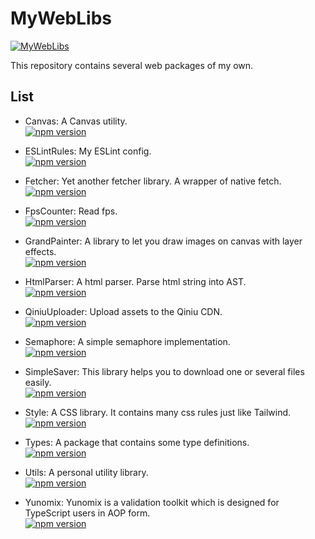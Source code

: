 # MyWebLibs

[![MyWebLibs](https://github.com/LancerComet/MyWebLibs/workflows/Test/badge.svg)](https://github.com/LancerComet/MyWebLibs/actions)

This repository contains several web packages of my own.

## List

 - Canvas: A Canvas utility.  
[![npm version](https://badge.fury.io/js/@lancercomet%2Fcanvas.svg)](https://www.npmjs.org/@lancercomet%2Fcanvas)

 - ESLintRules: My ESLint config.  
[![npm version](https://badge.fury.io/js/@lancercomet%2Feslint-config-eslint-rules.svg)](https://www.npmjs.org/@lancercomet%2Feslint-config-eslint-rules)

 - Fetcher: Yet another fetcher library. A wrapper of native fetch.  
[![npm version](https://badge.fury.io/js/@lancercomet%2Ffetcher.svg)](https://www.npmjs.org/@lancercomet%2Ffetcher)

- FpsCounter: Read fps.  
[![npm version](https://badge.fury.io/js/@lancercomet%2Ffps-counter.svg)](https://www.npmjs.org/@lancercomet%2Ffps-counter)

- GrandPainter: A library to let you draw images on canvas with layer effects.  
[![npm version](https://badge.fury.io/js/@lancercomet%2Fgrand-painter.svg)](https://www.npmjs.org/@lancercomet%2Fgrand-painter)

- HtmlParser: A html parser. Parse html string into AST.  
[![npm version](https://badge.fury.io/js/@lancercomet%2Fhtml-parser.svg)](https://www.npmjs.org/@lancercomet%2Fhtml-parser)

- QiniuUploader: Upload assets to the Qiniu CDN.  
[![npm version](https://badge.fury.io/js/@lancercomet%2Fqiniu-uploader.svg)](https://www.npmjs.org/@lancercomet%2Fqiniu-uploader)

- Semaphore: A simple semaphore implementation.  
[![npm version](https://badge.fury.io/js/@lancercomet%2Flib.semaphore.svg)](https://www.npmjs.org/@lancercomet%2Flib.semaphore)

- SimpleSaver: This library helps you to download one or several files easily.  
[![npm version](https://badge.fury.io/js/@kaynewang%2Fsimple-saver.svg)](https://www.npmjs.org/@kaynewang%2Fsimple-saver)

- Style: A CSS library. It contains many css rules just like Tailwind.  
[![npm version](https://badge.fury.io/js/@lancercomet%2Fstyle.svg)](https://www.npmjs.org/@lancercomet%2Fstyle)

- Types: A package that contains some type definitions.  
[![npm version](https://badge.fury.io/js/@lancercomet%2Ftypes.svg)](https://www.npmjs.org/@lancercomet%2Ftypes)

- Utils: A personal utility library.  
[![npm version](https://badge.fury.io/js/@lancercomet%2Futils.svg)](https://www.npmjs.org/@lancercomet%2Futils)

- Yunomix: Yunomix is a validation toolkit which is designed for TypeScript users in AOP form.  
[![npm version](https://badge.fury.io/js/@lancercomet%2Fyunomix.svg)](https://www.npmjs.org/@lancercomet%2Fyunomix)

